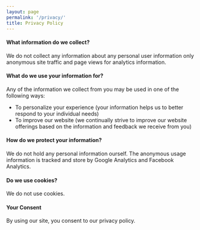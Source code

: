 ```yaml
---
layout: page
permalink: '/privacy/'
title: Privacy Policy
---
```


#### What information do we collect?

We do not collect any information about any personal user information only anonymous site traffic and page views for analytics information.

#### What do we use your information for?

Any of the information we collect from you may be used in one of the following ways:

- To personalize your experience (your information helps us to better respond to your individual needs)
- To improve our website (we continually strive to improve our website offerings based on the information and feedback we receive from you)

#### How do we protect your information?

We do not hold any personal information ourself. The anonymous usage information is tracked and store by Google Analytics and Facebook Analytics.

#### Do we use cookies?

We do not use cookies.

#### Your Consent

By using our site, you consent to our privacy policy.
